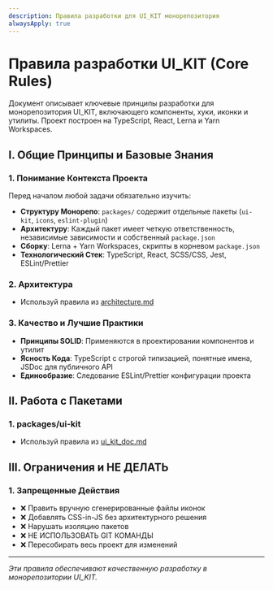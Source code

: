 ```yaml
---
description: Правила разработки для UI_KIT монорепозитория
alwaysApply: true
---
```

# Правила разработки UI_KIT (Core Rules)

Документ описывает ключевые принципы разработки для монорепозитория UI_KIT, включающего компоненты, хуки, иконки и утилиты. Проект построен на TypeScript, React, Lerna и Yarn Workspaces.

## I. Общие Принципы и Базовые Знания

### 1. Понимание Контекста Проекта
Перед началом любой задачи обязательно изучить:
- **Структуру Монорепо**: `packages/` содержит отдельные пакеты (`ui-kit`, `icons`, `eslint-plugin`)
- **Архитектуру**: Каждый пакет имеет четкую ответственность, независимые зависимости и собственный `package.json`
- **Сборку**: Lerna + Yarn Workspaces, скрипты в корневом `package.json`
- **Технологический Стек**: TypeScript, React, SCSS/CSS, Jest, ESLint/Prettier

### 2. Архитектурa
- Используй правила из [architecture.md](mdc:docs/architecture.md)

### 3. Качество и Лучшие Практики
- **Принципы SOLID**: Применяются в проектировании компонентов и утилит
- **Ясность Кода**: TypeScript с строгой типизацией, понятные имена, JSDoc для публичного API
- **Единообразие**: Следование ESLint/Prettier конфигурации проекта

## II. Работа с Пакетами

### 1. packages/ui-kit
- Используй правила из [ui_kit_doc.md](mdc:docs/ui_kit_doc.md)

## III. Ограничения и НЕ ДЕЛАТЬ

### 1. Запрещенные Действия
- ❌ Править вручную сгенерированные файлы иконок
- ❌ Добавлять CSS-in-JS без архитектурного решения  
- ❌ Нарушать изоляцию пакетов
- ❌ НЕ ИСПОЛЬЗОВАТЬ GIT КОМАНДЫ
- ❌ Пересобирать весь проект для изменений

---
*Эти правила обеспечивают качественную разработку в монорепозитории UI_KIT.* 